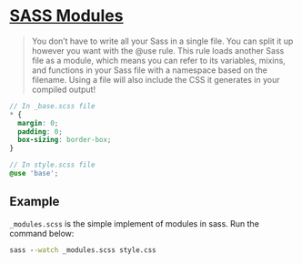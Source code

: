 # [SASS Modules](https://sass-lang.com/guide/#modules)

> You don’t have to write all your Sass in a single file. You can split it up however you want with the @use rule. This rule loads another Sass file as a module, which means you can refer to its variables, mixins, and functions in your Sass file with a namespace based on the filename. Using a file will also include the CSS it generates in your compiled output!

```scss
// In _base.scss file
* {
  margin: 0;
  padding: 0;
  box-sizing: border-box;
}

// In style.scss file
@use 'base';
```

## Example

`_modules.scss` is the simple implement of modules in sass. Run the command below:

```cmd
sass --watch _modules.scss style.css
```
